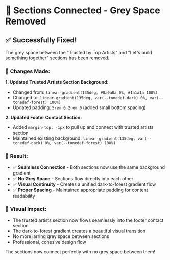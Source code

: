 # 🔗 Sections Connected - Grey Space Removed

## ✅ **Successfully Fixed!**

The grey space between the "Trusted by Top Artists" and "Let's build something together" sections has been removed.

### 🎨 **Changes Made:**

**1. Updated Trusted Artists Section Background:**
- Changed from: `linear-gradient(135deg, #0a0a0a 0%, #1a1a1a 100%)`
- Changed to: `linear-gradient(135deg, var(--tonedef-dark) 0%, var(--tonedef-forest) 100%)`
- Updated padding: `5rem 0 2rem 0` (added small bottom spacing)

**2. Updated Footer Contact Section:**
- Added `margin-top: -1px` to pull up and connect with trusted artists section
- Maintained existing background: `linear-gradient(135deg, var(--tonedef-dark) 0%, var(--tonedef-forest) 100%)`

### 🎯 **Result:**
- ✅ **Seamless Connection** - Both sections now use the same background gradient
- ✅ **No Grey Space** - Sections flow directly into each other
- ✅ **Visual Continuity** - Creates a unified dark-to-forest gradient flow
- ✅ **Proper Spacing** - Maintained appropriate padding for content readability

### 📱 **Visual Impact:**
- The trusted artists section now flows seamlessly into the footer contact section
- The dark-to-forest gradient creates a beautiful visual transition
- No more jarring grey space between sections
- Professional, cohesive design flow

The sections now connect perfectly with no grey space between them!
